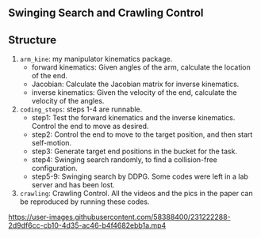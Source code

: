 ## Swinging Search and Crawling Control

## Structure
1. `arm_kine`: my manipulator kinematics package.
   - forward kinematics: Given angles of the arm, calculate the location of the end.
   - Jacobian: Calculate the Jacobian matrix for inverse kinematics.
   - inverse kinematics: Given the velocity of the end, calculate the velocity of the angles.
2. `coding_steps`: steps 1-4 are runnable.
   - step1: Test the forward kinematics and the inverse kinematics. Control the end to move as desired.
   - step2: Control the end to move to the target position, and then start self-motion.
   - step3: Generate target end positions in the bucket for the task.
   - step4: Swinging search randomly, to find a collision-free configuration.
   - step5-9: Swinging search by DDPG. Some codes were left in a lab server and has been lost.
3. `crawling`: Crawling Control.
All the videos and the pics in the paper can be reproduced by running these codes.



https://user-images.githubusercontent.com/58388400/231222288-2d9df6cc-cb10-4d35-ac46-b4f4682ebb1a.mp4

